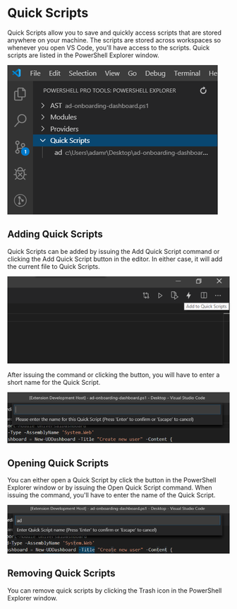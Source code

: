 # Quick Scripts

Quick Scripts allow you to save and quickly access scripts that are stored anywhere on your machine. The scripts are stored across workspaces so whenever you open VS Code, you'll have access to the scripts. Quick scripts are listed in the PowerShell Explorer window. 

![](../../.gitbook/assets/quick-script-list.png)

## Adding Quick Scripts

Quick Scripts can be added by issuing the Add Quick Script command or clicking the Add Quick Script button in the editor. In either case, it will add the current file to Quick Scripts.

![](../../.gitbook/assets/add-quick-script.PNG)

After issuing the command or clicking the button, you will have to enter a short name for the Quick Script.

![](../../.gitbook/assets/add-quick-script-name.PNG)

## Opening Quick Scripts

You can either open a Quick Script by click the button in the PowerShell Explorer window or by issuing the Open Quick Script command. When issuing the command, you'll have to enter the name of the Quick Script. 

![](../../.gitbook/assets/enter-quick-script-name.PNG)

## Removing Quick Scripts

You can remove quick scripts by clicking the Trash icon in the PowerShell Explorer window. 

